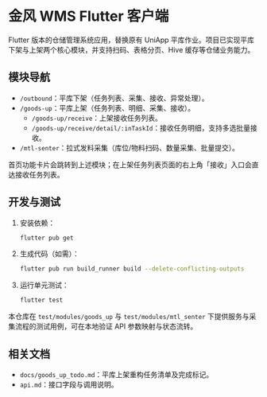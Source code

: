 # 金风 WMS Flutter 客户端

Flutter 版本的仓储管理系统应用，替换原有 UniApp 平库作业。项目已实现平库下架与上架两个核心模块，并支持扫码、表格分页、Hive 缓存等仓储业务能力。

## 模块导航
- `/outbound`：平库下架（任务列表、采集、接收、异常处理）。
- `/goods-up`：平库上架（任务列表、明细、采集、接收）。
  - `/goods-up/receive`：上架接收任务列表。
  - `/goods-up/receive/detail/:inTaskId`：接收任务明细，支持多选批量接收。
- `/mtl-senter`：拉式发料采集（库位/物料扫码、数量采集、批量提交）。

首页功能卡片会跳转到上述模块；在上架任务列表页面的右上角「接收」入口会直达接收任务列表。

## 开发与测试
1. 安装依赖：
   ```bash
   flutter pub get
   ```
2. 生成代码（如需）：
   ```bash
   flutter pub run build_runner build --delete-conflicting-outputs
   ```
3. 运行单元测试：
   ```bash
   flutter test
   ```

本仓库在 `test/modules/goods_up` 与 `test/modules/mtl_senter` 下提供服务与采集流程的测试用例，可在本地验证 API 参数映射与状态流转。

## 相关文档
- `docs/goods_up_todo.md`：平库上架重构任务清单及完成标记。
- `api.md`：接口字段与调用说明。
